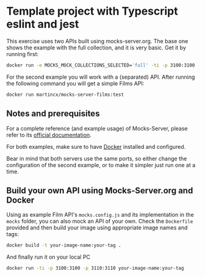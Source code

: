 # Template project with Typescript eslint and jest

This exercise uses two APIs built using mocks-server.org. The base one shows the example with the full collection, and it is very basic. Get it by running first:

```bash
docker run -e MOCKS_MOCK_COLLECTIONS_SELECTED='full' -ti -p 3100:3100 -p 3110:3110 mindosoft/mock:0.2
```

For the second example you will work with a (separated) API. After running the following command you will get a simple Films API:

```bash
docker run martincx/mocks-server-films:test
```

## Notes and prerequisites

For a complete reference (and example usage) of Mocks-Server, please refer to its [official documentation](https://www.mocks-server.org/).

For both examples, make sure to have [Docker](https://www.docker.com/) installed and configured.

Bear in mind that both servers use the same ports, so either change the configuration of the second example, or to make it simpler just run one at a time.

## Build your own API using Mocks-Server.org and Docker

Using as example Film API's  `mocks.config.js` and its implementation in the `mocks` folder, you can also mock an API of your own. Check the `Dockerfile` provided and then build your image using appropriate image names and tags:

```bash
docker build -t your-image-name:your-tag .

```

And finally run it on your local PC

```bash
docker run -ti -p 3100:3100 -p 3110:3110 your-image-name:your-tag
```
